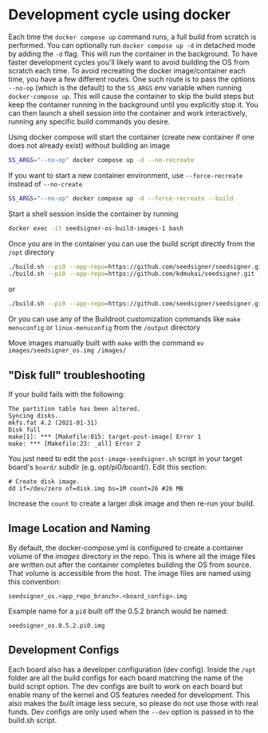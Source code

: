 # Development cycle using docker

Each time the `docker compose up` command runs, a full build from scratch is performed. You can optionally run `docker compose up -d` in detached mode by adding the `-d` flag. This will run the container in the background. To have faster development cycles you'll likely want to avoid building the OS from scratch each time. To avoid recreating the docker image/container each time, you have a few different routes. One such route is to pass the options `--no-op` (which is the default) to the `SS_ARGS` env variable when running `docker-compose up`. This will cause the container to skip the build steps but keep the container running in the background until you explicitly stop it. You can then launch a shell session into the container and work interactively, running any specific build commands you desire.

Using docker compose will start the container (create new container if one does not already exist) without building an image
```bash
SS_ARGS="--no-op" docker compose up -d --no-recreate
```

If you want to start a new container environment, use `--force-recreate` instead of `--no-create`
```bash
SS_ARGS="--no-op" docker compose up -d --force-recreate --build
```

Start a shell session inside the container by running
```bash
docker exec -it seedsigner-os-build-images-1 bash
```

Once you are in the container you can use the build script directly from the `/opt` directory
```bash
./build.sh --pi0 --app-repo=https://github.com/seedsigner/seedsigner.git --app-branch=dev --no-clean
./build.sh --pi0 --app-repo=https://github.com/kdmukai/seedsigner.git --app-branch=pr_7_with_merges --no-clean
```

or

```bash
./build.sh --pi0 --app-repo=https://github.com/seedsigner/seedsigner.git --app-commit-id=9c36f5c --no-clean
```

Or you can use any of the Buildroot customization commands like `make menuconfig` or `linux-menuconfig`  from the `/output` directory

Move images manually built with `make` with the command `mv images/seedsigner_os.img /images/`


## "Disk full" troubleshooting
If your build fails with the following:
```
The partition table has been altered.
Syncing disks.
mkfs.fat 4.2 (2021-01-31)
Disk full
make[1]: *** [Makefile:815: target-post-image] Error 1
make: *** [Makefile:23: _all] Error 2
```

You just need to edit the `post-image-seedsigner.sh` script in your target board's `board/` subdir (e.g. opt/pi0/board/). Edit this section:

```
# Create disk image.
dd if=/dev/zero of=disk.img bs=1M count=26 #26 MB
```

Increase the `count` to create a larger disk image and then re-run your build.


## Image Location and Naming

By default, the docker-compose.yml is configured to create a container volume of the *images* directory in the repo. This is where all the image files are written out after the container completes building the OS from source. That volume is accessible from the host. The image files are named using this convention:

`seedsigner_os.<app_repo_branch>.<board_config>.img`

Example name for a `pi0` built off the 0.5.2 branch would be named:

`seedsigner_os.0.5.2.pi0.img`


## Development Configs
Each board also has a developer configuration (dev config). Inside the `/opt` folder are all the build configs for each board matching the name of the build script option. The dev configs are built to work on each board but enable many of the kernel and OS features needed for development. This also makes the built image less secure, so please do not use those with real funds. Dev configs are only used when the `--dev` option is passed in to the build.sh script.